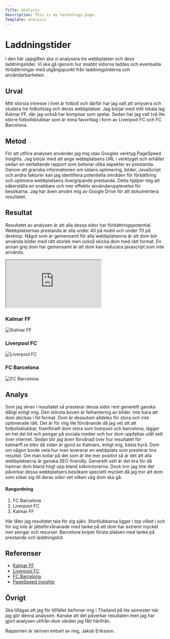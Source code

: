 ```yaml
---
Title: Analysis
Description: This is my technology page.
Template: analysis
---
```


# Laddningstider

I den här uppgiften ska vi analysera tre webbplatser och dess laddningstider. Vi ska gå igenom hur snabbt sidorna laddas och eventuella förbättrningar med utgångspunkt från laddningstiderna och användarbarheten.

## Urval

Mitt största intresse i livet är fotboll och därför har jag valt att anlysera och studera tre fotbollslag och deras webbplatser. Jag börjar med mitt lokala lag Kalmar FF, där jag också har kompisar som spelar. Sedan har jag valt två lite större fotbollsklubbar som är mina favoritlag i form av Liverpool FC och FC Barcelona.

## Metod

För att utföra analysen använder jag mig utav Googles verktyg PageSpeed Insights. Jag börjar med att ange webbplatsens URL i verktyget och erhåller sedan en omfattande rapport som betonar olika aspekter av prestanda. Genom att granska informationen om sidans optimering, bilder, JavaScript och andra faktorer kan jag identifiera potentiella områden för förbättring och optimera webbplatsens övergripande prestanda. Detta hjälper mig att säkerställa en snabbare och mer effektiv användarupplevelse för besökarna. Jag har även använt mig av Google Drive för att dokumentera resultatet.

## Resultat

Resultatet av analysen är att alla dessa sidor har förbättringspotential. Webbplatsernas prestanda är alla under 40 på mobil och under 70 på desktop. Något som är gemensamt för alla webbplatserna är att dom bör använda bilder med rätt storlek men också skicka dom med rätt format. En annan grej dom har gemensamt är att dom kan reducera javascript som inte används.

<iframe src="https://docs.google.com/spreadsheets/d/e/2PACX-1vT_fD0jLOYppgVFiSKvrFjOZyeTzr_6l8MFzYQUTAkU7DAAScUe9kMuHgW9CCkqz-0NyOF-O-KVYT_1/pubhtml?gid=0&amp;single=true&amp;widget=true&amp;headers=false"></iframe>

### Kalmar FF

![Kalmar FF](%base_url%/image/kff.png)

### Liverpool FC

![Liverpool FC](%base_url%/image/lfc.png)

### FC Barcelona

![FC Barcelona](%base_url%/image/fcb.png)

## Analys

Som jag skrev i resultatet så presterar dessa sidor rent generellt ganska dåligt enligt mig. Den största boven är felhantering av bilder. Inte bara att dom skickas i fel format. Dom är dessutom alldeles för stora och inte optimerade rätt. Det är för mig lite förvånande då jag vet att att fotbollsklubbar, framförallt dom stora som liverpool och barcelona, lägger en hel del tid och pengar på sociala medier och hur dom uppfattas utåt sett över internet. Sedan blir jag även förvånad över hur resultatet för kalmarff.se blev då sidan är gjord av Kalmars, enligt mig, bästa byrå. Dom om någon borde veta hur man levererar en webbplats som presterar bra resultat. Om man kollar på det som är lite mer positivt så är det att alla webbplatserna är ganska SEO-friendly. Generellt sett är det bra för då hamnar dom bland högt upp bland sökmotorerna. Dock tror jag inte det påverkar dessa webbplatsers besökare speciellt mycket då jag tror att dom som söker sig till deras sidor vet vilken väg dom ska gå.

#### Rangordning

<ol>
    <li>FC Barcelona</li>
    <li>Liverpool FC</li>
    <li>Kalmar FF</li>
</ol>
Här låter jag resultatet tala för sig själv. Storklubbarna ligger i top vilket i och för sig inte är jätteförvånanade med tanke på att dom har extremt mycket mer pengar och resurser. Barcelona kniper första platsen med tanke på prestanda och laddningstid.

## Referenser

<ul>
    <li><a href="https://kalmarff.se" target="_blank">Kalmar FF</a></li>
    <li><a href="https://www.liverpoolfc.com" target="_blank">Liverpool FC</a></li>
    <li><a href="https://www.fcbarcelona.com/en/" target="_blank">FC Barcelona</a></li>
    <li><a href="https://pagespeed.web.dev/" target="_blank">PageSpeed Insights</a></li>
</ul>

## Övrigt

Ska tillägas att jag för tillfället befinner mig i Thailand på lite semester när jag gör denna analysen. Kanske att det påverkar resultaten men jag har gjort analysen utifrån dom värden jag fått härifrån.

Rapporten är skriven enbart av mig, Jakob Eriksson.
